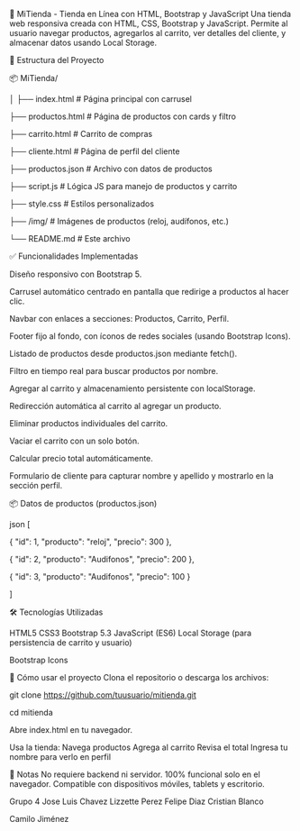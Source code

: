 🛒 MiTienda - Tienda en Línea con HTML, Bootstrap y JavaScript
Una tienda web responsiva creada con HTML, CSS, Bootstrap y JavaScript. Permite al usuario navegar productos, agregarlos al carrito, ver detalles del cliente, y almacenar datos usando Local Storage.

📁 Estructura del Proyecto

📦 MiTienda/

│
├── index.html           # Página principal con carrusel

├── productos.html       # Página de productos con cards y filtro

├── carrito.html         # Carrito de compras

├── cliente.html         # Página de perfil del cliente

├── productos.json       # Archivo con datos de productos

├── script.js            # Lógica JS para manejo de productos y carrito

├── style.css            # Estilos personalizados

├── /img/                # Imágenes de productos (reloj, audífonos, etc.)

└── README.md            # Este archivo

✅ Funcionalidades Implementadas

Diseño responsivo con Bootstrap 5.

Carrusel automático centrado en pantalla que redirige a productos al hacer clic.

Navbar con enlaces a secciones: Productos, Carrito, Perfil.

Footer fijo al fondo, con íconos de redes sociales (usando Bootstrap Icons).

Listado de productos desde productos.json mediante fetch().

Filtro en tiempo real para buscar productos por nombre.

Agregar al carrito y almacenamiento persistente con localStorage.

Redirección automática al carrito al agregar un producto.

Eliminar productos individuales del carrito.

Vaciar el carrito con un solo botón.

Calcular precio total automáticamente.

Formulario de cliente para capturar nombre y apellido y mostrarlo en la sección perfil.


📦 Datos de productos (productos.json)

json
[

  { "id": 1, "producto": "reloj", "precio": 300 },

  { "id": 2, "producto": "Audifonos", "precio": 200 },

  { "id": 3, "producto": "Audifonos", "precio": 100 }

]

🛠 Tecnologías Utilizadas

HTML5
CSS3
Bootstrap 5.3
JavaScript (ES6)
Local Storage (para persistencia de carrito y usuario)

Bootstrap Icons

🚀 Cómo usar el proyecto
Clona el repositorio o descarga los archivos:

git clone https://github.com/tuusuario/mitienda.git

cd mitienda

Abre index.html en tu navegador.


Usa la tienda:
Navega productos
Agrega al carrito
Revisa el total
Ingresa tu nombre para verlo en perfil

📌 Notas
No requiere backend ni servidor.
100% funcional solo en el navegador.
Compatible con dispositivos móviles, tablets y escritorio.

Grupo 4
Jose Luis Chavez
Lizzette Perez
Felipe Diaz
Cristian Blanco

Camilo Jiménez
